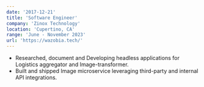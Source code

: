 ```yaml
---
date: '2017-12-21'
title: 'Software Engineer'
company: 'Zinox Technology'
location: 'Cupertino, CA'
range: 'June - November 2023'
url: 'https://wazobia.tech/'
---
```


- Researched, document and Developing headless applications for Logistics aggregator and Image-transformer.
- Built and shipped Image microservice leveraging third-party and internal API integrations.
